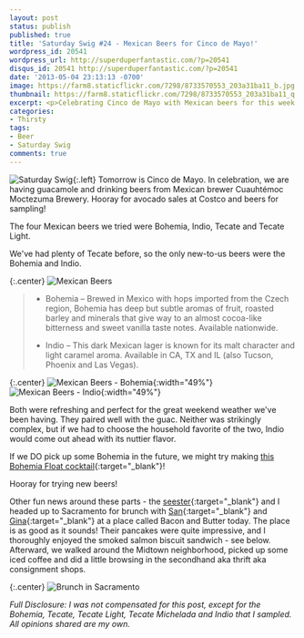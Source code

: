 ```yaml
---
layout: post
status: publish
published: true
title: 'Saturday Swig #24 - Mexican Beers for Cinco de Mayo!'
wordpress_id: 20541
wordpress_url: http://superduperfantastic.com/?p=20541
disqus_id: 20541 http://superduperfantastic.com/?p=20541
date: '2013-05-04 23:13:13 -0700'
image: https://farm8.staticflickr.com/7298/8733570553_203a31ba11_b.jpg
thumbnail: https://farm8.staticflickr.com/7298/8733570553_203a31ba11_q.jpg
excerpt: <p>Celebrating Cinco de Mayo with Mexican beers for this week's Saturday Swig. Sampling includes Bohemia, Indio, Tecate and Tecate Light.</p>
categories:
- Thirsty
tags:
- Beer
- Saturday Swig
comments: true
---
```

![Saturday Swig](https://farm8.staticflickr.com/7240/7322171030_0166725d1c_o.png){:.left} Tomorrow is Cinco de Mayo. In celebration, we are having guacamole and drinking beers from Mexican brewer Cuauhtémoc Moctezuma Brewery. Hooray for avocado sales at Costco and beers for sampling! 

The four Mexican beers we tried were Bohemia, Indio, Tecate and Tecate Light. 

We've had plenty of Tecate before, so the only new-to-us beers were the Bohemia and Indio.

{:.center}
![Mexican Beers](https://farm8.staticflickr.com/7298/8733570553_203a31ba11_b.jpg)

> * Bohemia – Brewed in Mexico with hops imported from the Czech region, Bohemia has deep but subtle aromas of fruit, roasted barley and minerals that give way to an almost cocoa-like bitterness and sweet vanilla taste notes. Available nationwide.
> 
> * Indio – This dark Mexican lager is known for its malt character and light caramel aroma. Available in CA, TX and IL (also Tucson, Phoenix and Las Vegas).

{:.center}
![Mexican Beers - Bohemia](https://farm8.staticflickr.com/7305/8734689648_6b3d9f9199.jpg){:width="49%"} ![Mexican Beers - Indio](https://farm8.staticflickr.com/7306/8734688752_6680f3ea07.jpg){:width="49%"}

Both were refreshing and perfect for the great weekend weather we've been having. They paired well with the guac. Neither was strikingly complex, but if we had to choose the household favorite of the two, Indio would come out ahead with its nuttier flavor.

If we DO pick up some Bohemia in the future, we might try making [this Bohemia Float cocktail](http://www.fronterafiesta.com/cook/drinks/447-bohemia-qfloatq-cocktails.html "Bohemia Float"){:target="_blank"}!

Hooray for trying new beers!

Other fun news around these parts - the [seester](http://donnasaur.us "Donnasaur"){:target="_blank"} and I headed up to Sacramento for brunch with [San](http://theinbetweenismine.com/ "The In Between is Mine"){:target="_blank"} and [Gina](http://ginamarierose.com "Gina Marie Rose"){:target="_blank"} at a place called Bacon and Butter today. The place is as good as it sounds! Their pancakes were quite impressive, and I thoroughly enjoyed the smoked salmon biscuit sandwich - see below. Afterward, we walked around the Midtown neighborhood, picked up some iced coffee and did a little browsing in the secondhand aka thrift aka consignment shops.

{:.center}
![Brunch in Sacramento](https://farm8.staticflickr.com/7322/8733595311_41bab9e6ae_b.jpg)

_Full Disclosure: I was not compensated for this post, except for the Bohemia, Tecate, Tecate Light, Tecate Michelada and Indio that I sampled. All opinions shared are my own._